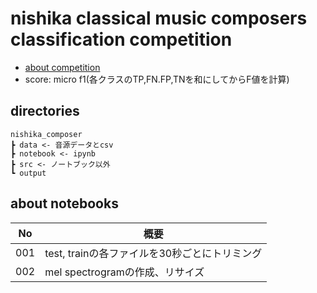 # nishika classical music composers classification competition
- [about competition](https://www.nishika.com/competitions/8/summary)  
- score: micro f1(各クラスのTP,FN.FP,TNを和にしてからF値を計算)
## directories
```
nishika_composer
┣ data <- 音源データとcsv
┣ notebook <- ipynb
┣ src <- ノートブック以外
┗ output
```
## about notebooks
|No|概要|
|---|---|
|001|test, trainの各ファイルを30秒ごとにトリミング|
|002|mel spectrogramの作成、リサイズ|
